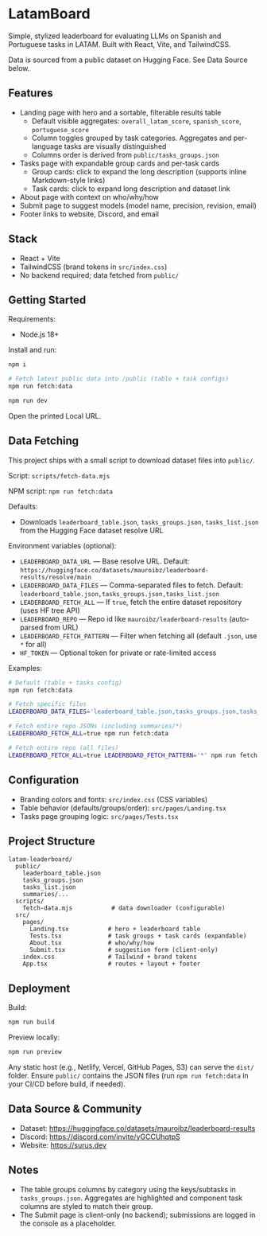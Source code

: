 # LatamBoard

Simple, stylized leaderboard for evaluating LLMs on Spanish and Portuguese tasks in LATAM. Built with React, Vite, and TailwindCSS.

Data is sourced from a public dataset on Hugging Face. See Data Source below.

## Features

- Landing page with hero and a sortable, filterable results table
  - Default visible aggregates: `overall_latam_score`, `spanish_score`, `portuguese_score`
  - Column toggles grouped by task categories. Aggregates and per-language tasks are visually distinguished
  - Columns order is derived from `public/tasks_groups.json`
- Tasks page with expandable group cards and per-task cards
  - Group cards: click to expand the long description (supports inline Markdown-style links)
  - Task cards: click to expand long description and dataset link
- About page with context on who/why/how
- Submit page to suggest models (model name, precision, revision, email)
- Footer links to website, Discord, and email

## Stack

- React + Vite
- TailwindCSS (brand tokens in `src/index.css`)
- No backend required; data fetched from `public/`

## Getting Started

Requirements:
- Node.js 18+

Install and run:

```bash
npm i

# Fetch latest public data into /public (table + task configs)
npm run fetch:data

npm run dev
```

Open the printed Local URL.

## Data Fetching

This project ships with a small script to download dataset files into `public/`.

Script: `scripts/fetch-data.mjs`

NPM script: `npm run fetch:data`

Defaults:
- Downloads `leaderboard_table.json`, `tasks_groups.json`, `tasks_list.json` from the Hugging Face dataset resolve URL

Environment variables (optional):
- `LEADERBOARD_DATA_URL` — Base resolve URL. Default: `https://huggingface.co/datasets/mauroibz/leaderboard-results/resolve/main`
- `LEADERBOARD_DATA_FILES` — Comma-separated files to fetch. Default: `leaderboard_table.json,tasks_groups.json,tasks_list.json`
- `LEADERBOARD_FETCH_ALL` — If `true`, fetch the entire dataset repository (uses HF tree API)
- `LEADERBOARD_REPO` — Repo id like `mauroibz/leaderboard-results` (auto-parsed from URL)
- `LEADERBOARD_FETCH_PATTERN` — Filter when fetching all (default `.json`, use `*` for all)
- `HF_TOKEN` — Optional token for private or rate-limited access

Examples:

```bash
# Default (table + tasks config)
npm run fetch:data

# Fetch specific files
LEADERBOARD_DATA_FILES='leaderboard_table.json,tasks_groups.json,tasks_list.json' npm run fetch:data

# Fetch entire repo JSONs (including summaries/*)
LEADERBOARD_FETCH_ALL=true npm run fetch:data

# Fetch entire repo (all files)
LEADERBOARD_FETCH_ALL=true LEADERBOARD_FETCH_PATTERN='*' npm run fetch:data
```

## Configuration

- Branding colors and fonts: `src/index.css` (CSS variables)
- Table behavior (defaults/groups/order): `src/pages/Landing.tsx`
- Tasks page grouping logic: `src/pages/Tests.tsx`

## Project Structure

```
latam-leaderboard/
  public/
    leaderboard_table.json
    tasks_groups.json
    tasks_list.json
    summaries/...
  scripts/
    fetch-data.mjs           # data downloader (configurable)
  src/
    pages/
      Landing.tsx           # hero + leaderboard table
      Tests.tsx             # task groups + task cards (expandable)
      About.tsx             # who/why/how
      Submit.tsx            # suggestion form (client-only)
    index.css               # Tailwind + brand tokens
    App.tsx                 # routes + layout + footer
```

## Deployment

Build:

```bash
npm run build
```

Preview locally:

```bash
npm run preview
```

Any static host (e.g., Netlify, Vercel, GitHub Pages, S3) can serve the `dist/` folder. Ensure `public/` contains the JSON files (run `npm run fetch:data` in your CI/CD before build, if needed).

## Data Source & Community

- Dataset: https://huggingface.co/datasets/mauroibz/leaderboard-results
- Discord: https://discord.com/invite/yGCCUhqtpS
- Website: https://surus.dev

## Notes

- The table groups columns by category using the keys/subtasks in `tasks_groups.json`. Aggregates are highlighted and component task columns are styled to match their group.
- The Submit page is client-only (no backend); submissions are logged in the console as a placeholder.
